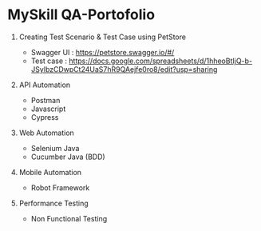# MySkill QA-Portofolio
1. Creating Test Scenario & Test Case using PetStore
   -  Swagger UI : https://petstore.swagger.io/#/
   -  Test case : https://docs.google.com/spreadsheets/d/1hheoBtIjQ-b-JSylbzCDwpCt24UaS7hR9QAejfe0ro8/edit?usp=sharing

2. API Automation
   - Postman
   - Javascript
   - Cypress
   
3. Web Automation
   - Selenium Java
   - Cucumber Java (BDD)

4. Mobile Automation
   - Robot Framework

5. Performance Testing
   - Non Functional Testing

